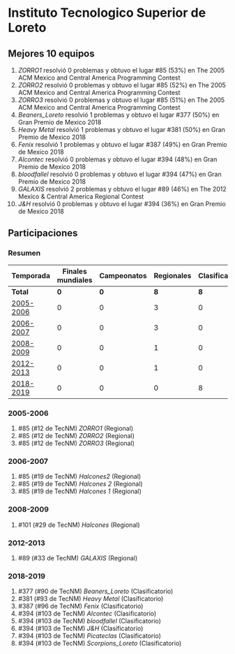 ---
---

# Instituto Tecnologico Superior de Loreto

## Mejores 10 equipos

1. _ZORRO1_ resolvió 0 problemas y obtuvo el lugar #85 (53%) en The 2005 ACM Mexico and Central America Programming Contest
1. _ZORRO2_ resolvió 0 problemas y obtuvo el lugar #85 (52%) en The 2005 ACM Mexico and Central America Programming Contest
1. _ZORRO3_ resolvió 0 problemas y obtuvo el lugar #85 (51%) en The 2005 ACM Mexico and Central America Programming Contest
1. _Beaners_Loreto_ resolvió 1 problemas y obtuvo el lugar #377 (50%) en Gran Premio de Mexico 2018
1. _Heavy Metal_ resolvió 1 problemas y obtuvo el lugar #381 (50%) en Gran Premio de Mexico 2018
1. _Fenix_ resolvió 1 problemas y obtuvo el lugar #387 (49%) en Gran Premio de Mexico 2018
1. _Alcontec_ resolvió 0 problemas y obtuvo el lugar #394 (48%) en Gran Premio de Mexico 2018
1. _bloodfallel_ resolvió 0 problemas y obtuvo el lugar #394 (47%) en Gran Premio de Mexico 2018
1. _GALAXIS_ resolvió 2 problemas y obtuvo el lugar #89 (46%) en The 2012 Mexico & Central America Regional Contest
1. _J&H_ resolvió 0 problemas y obtuvo el lugar #394 (36%) en Gran Premio de Mexico 2018

## Participaciones

### Resumen

| Temporada | Finales mundiales | Campeonatos | Regionales | Clasificatorios | Equipos |
| --- | --- | --- | --- | --- | --- |
| **Total** | **0** | **0** | **8** | **8** | **16** |
| [2005-2006](#2005-2006) | 0 | 0 | 3 | 0 | 3 |
| [2006-2007](#2006-2007) | 0 | 0 | 3 | 0 | 3 |
| [2008-2009](#2008-2009) | 0 | 0 | 1 | 0 | 1 |
| [2012-2013](#2012-2013) | 0 | 0 | 1 | 0 | 1 |
| [2018-2019](#2018-2019) | 0 | 0 | 0 | 8 | 8 |

### 2005-2006

1. #85 (#12 de TecNM) _ZORRO1_ (Regional)
1. #85 (#12 de TecNM) _ZORRO2_ (Regional)
1. #85 (#12 de TecNM) _ZORRO3_ (Regional)

### 2006-2007

1. #85 (#19 de TecNM) _Halcones2_ (Regional)
1. #85 (#19 de TecNM) _Halcones 2_ (Regional)
1. #85 (#19 de TecNM) _Halcones 1_ (Regional)

### 2008-2009

1. #101 (#29 de TecNM) _Halcones_ (Regional)

### 2012-2013

1. #89 (#33 de TecNM) _GALAXIS_ (Regional)

### 2018-2019

1. #377 (#90 de TecNM) _Beaners_Loreto_ (Clasificatorio)
1. #381 (#93 de TecNM) _Heavy Metal_ (Clasificatorio)
1. #387 (#96 de TecNM) _Fenix_ (Clasificatorio)
1. #394 (#103 de TecNM) _Alcontec_ (Clasificatorio)
1. #394 (#103 de TecNM) _bloodfallel_ (Clasificatorio)
1. #394 (#103 de TecNM) _J&H_ (Clasificatorio)
1. #394 (#103 de TecNM) _Picateclas_ (Clasificatorio)
1. #394 (#103 de TecNM) _Scorpions_Loreto_ (Clasificatorio)



